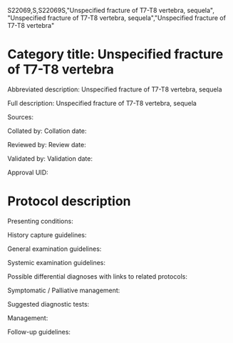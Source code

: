 S22069,S,S22069S,"Unspecified fracture of T7-T8 vertebra, sequela", "Unspecified fracture of T7-T8 vertebra, sequela","Unspecified fracture of T7-T8 vertebra"
# Category title: Unspecified fracture of T7-T8 vertebra

Abbreviated description: Unspecified fracture of T7-T8 vertebra, sequela

Full description: Unspecified fracture of T7-T8 vertebra, sequela

Sources:

Collated by:
Collation date:

Reviewed by:
Review date:

Validated by:
Validation date:

Approval UID:

# Protocol description

Presenting conditions:

History capture guidelines:

General examination guidelines:

Systemic examination guidelines:

Possible differential diagnoses with links to related protocols:

Symptomatic / Palliative management:

Suggested diagnostic tests:

Management:

Follow-up guidelines:
